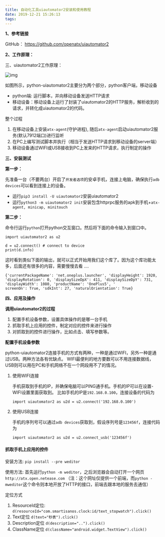```yaml
---
title: 自动化工具uiautomator2安装和使用教程
date: 2019-12-21 15:26:13
tags:
---
```



**1、参考链接**

 GitHub： https://github.com/openatx/uiautomator2 
 <!--more-->

**2、工作原理：**

三、uiautomator2工作原理：

![img](https://img2018.cnblogs.com/blog/1231206/201903/1231206-20190317123618691-734760575.png)

如图所示，python-uiautomator2主要分为两个部分，python客户端，移动设备

- python端: 运行脚本，并向移动设备发送HTTP请求
- 移动设备：移动设备上运行了封装了uiautomator2的HTTP服务，解析收到的请求，并转化成uiautomator2的代码。

整个过程

1. 在移动设备上安装`atx-agent`(守护进程), 随后`atx-agent`启动uiautomator2服务(默认7912端口)进行监听
2. 在PC上编写测试脚本并执行（相当于发送HTTP请求到移动设备的server端）
3. 移动设备通过WIFI或USB接收到PC上发来的HTTP请求，执行制定的操作

**三、安装测试**

**第一步：**

先准备一台（不要两台）开启了`开发者选项`的安卓手机，连接上电脑，确保执行`adb devices`可以看到连接上的设备。

- 运行`pip3 install -U uiautomator2`安装uiautomator2
- 运行`python3 -m uiautomator2 init`安装包含httprpc服务的apk到手机+`atx-agent, minicap, minitouch`

**第二步：**

命令行运行`python`打开python交互窗口。然后将下面的命令输入到窗口中。

```
import uiautomator2 as u2

d = u2.connect() # connect to device
print(d.info)
```

这时看到类似下面的输出，就可以正式开始用我们这个库了。因为这个库功能太多，后面还有很多的内容，需要慢慢去看 ....

```
{'currentPackageName': 'net.oneplus.launcher', 'displayHeight': 1920, 'displayRotation': 0, 'displaySizeDpX': 411, 'displaySizeDpY': 731, 'displayWidth': 1080, 'productName': 'OnePlus5', '
screenOn': True, 'sdkInt': 27, 'naturalOrientation': True}
```

**四、应用及操作**

**调用uiautomator2的过程**

1. 配置手机设备参数，设置具体操作的是哪一台手机
2. 抓取手机上应用的控件，制定对应的控件来进行操作
3. 对抓取到的控件进行操作，比如点击、填写参数等。

**配置手机设备参数**

python-uiautomator2连接手机的方式有两种，一种是通过WIFI，另外一种是通过USB。两种方法各有优缺点。
WIFI最便利的地方要数可以不用连接数据线，USB则可以用在PC和手机网络不在一个网段用不了的情况。

1. 使用WIFI连接

   手机获取到手机的IP，并确保电脑可以PING通手机。手机的IP可以在设置-WIFI设置里面获取到。
   比如手机的IP是`192.168.0.100`，连接设备的代码为

   ```
   import uiautomator2 as u2d = u2.connect('192.168.0.100')
   ```

2. 使用USB连接

   手机的序列号可以通过`adb devices`获取到，假设序列号是`123456f`，连接代码为

   ```
   import uiautomator2 as u2d = u2.connect_usb('123456f')
   ```

#### 抓取手机上应用的控件

安装方法: `pip install --pre weditor`

使用方法: 
首先运行`python -m weditor`，之后浏览器会自动打开一个网页 `http://atx.open.netease.com` （注：这个网址仅提供一个前端，而`python -mweditor`这个命令则本地开放了HTTP的接口，前端去跟本地的服务去通信）

定位方式

1. ResourceId定位: `d(resourceId="com.smartisanos.clock:id/text_stopwatch").click()`
2. Text定位 `d(text="秒表").click()`
3. Description定位 `d(description="..").click()`
4. ClassName定位 `d(className="android.widget.TextView").click()`

